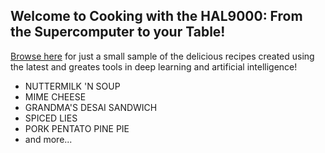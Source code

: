## Welcome to Cooking with the HAL9000: From the Supercomputer to your Table!

[Browse here](https://github.com/nickcdryan/Projects/blob/master/neural_net_bot/Cooking%20with%20the%20HAL9000/HAL9000_Recipes_Sample.txt) for just a small sample of the delicious recipes created using the latest and greates tools in deep learning and artificial intelligence!

- NUTTERMILK 'N SOUP 
- MIME CHEESE
- GRANDMA'S DESAI SANDWICH
- SPICED LIES
- PORK PENTATO PINE PIE 
- and more...

